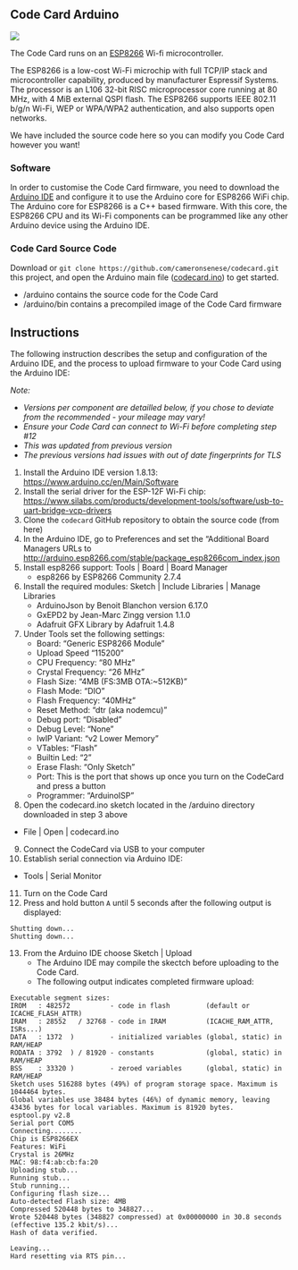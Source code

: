 ## Code Card Arduino
![](images/arduino.png)

The Code Card runs on an [ESP8266](https://en.wikipedia.org/wiki/ESP8266) Wi-fi microcontroller.  

The ESP8266 is a low-cost Wi-Fi microchip with full TCP/IP stack and microcontroller capability, produced by manufacturer Espressif Systems.  
The processor is an L106 32-bit RISC microprocessor core running at 80 MHz, with 4 MiB external QSPI flash. The ESP8266 supports IEEE 802.11 b/g/n Wi-Fi, WEP or WPA/WPA2 authentication, and also supports open networks.  

We have included the source code here so you can modify you Code Card however you want!  

### Software
In order to customise the Code Card firmware, you need to download the [Arduino IDE](https://www.arduino.cc/en/Main/Software) and configure it to use the Arduino core for ESP8266 WiFi chip.  
The Arduino core for ESP8266 is a C++ based firmware. With this core, the ESP8266 CPU and its Wi-Fi components can be programmed like any other Arduino device using the Arduino IDE.  

### Code Card Source Code
Download or `git clone https://github.com/cameronsenese/codecard.git` this project, and open the Arduino main file ([codecard.ino](https://github.com/cameronsenese/codecard/blob/master/arduino/codecard/codecard.ino)) to get started.

- /arduino contains the source code for the Code Card
- /arduino/bin contains a precompiled image of the Code Card firmware

## Instructions
The following instruction describes the setup and configuration of the Arduino IDE, and the process to upload firmware to your Code Card using the Arduino IDE:

*Note:*
- *Versions per component are detailled below, if you chose to deviate from the recommended - your mileage may vary!*
- *Ensure your Code Card can connect to Wi-Fi before completing step #12*
- *This was updated from previous version*
- *The previous versions had issues with out of date fingerprints for TLS*

1. Install the Arduino IDE version 1.8.13: https://www.arduino.cc/en/Main/Software
2. Install the serial driver for the ESP-12F Wi-Fi chip: https://www.silabs.com/products/development-tools/software/usb-to-uart-bridge-vcp-drivers
3. Clone the `codecard` GitHub repository to obtain the source code (from here)
4. In the Arduino IDE, go to Preferences and set the “Additional Board Managers URLs to http://arduino.esp8266.com/stable/package_esp8266com_index.json
5. Install esp8266 support: Tools | Board | Board Manager
   - esp8266 by ESP8266 Community 2.7.4
6. Install the required modules: Sketch | Include Libraries | Manage Libraries
   - ArduinoJson by Benoit Blanchon version 6.17.0
   - GxEPD2 by Jean-Marc Zingg version 1.1.0
   - Adafruit GFX Library by Adafruit 1.4.8
7. Under Tools set the following settings:
   - Board: “Generic ESP8266 Module”
   - Upload Speed “115200”
   - CPU Frequency: “80 MHz”
   - Crystal Frequency: “26 MHz”
   - Flash Size: “4MB (FS:3MB OTA:~512KB)”
   - Flash Mode: “DIO”
   - Flash Frequency: “40MHz”
   - Reset Method: “dtr (aka nodemcu)”
   - Debug port: “Disabled”
   - Debug Level: “None”
   - IwIP Variant: “v2 Lower Memory”
   - VTables: “Flash”
   - Builtin Led: “2”
   - Erase Flash: “Only Sketch”
   - Port: This is the port that shows up once you turn on the CodeCard and press a button
   - Programmer: “ArduinoISP”
8.  Open the codecard.ino sketch located in the /arduino directory downloaded in step 3 above
   - File | Open | codecard.ino
9. Connect the CodeCard via USB to your computer
10. Establish serial connection via Arduino IDE:
   - Tools | Serial Monitor
11. Turn on the Code Card
12. Press and hold button `A` until 5 seconds after the following output is displayed:
```
Shutting down...
Shutting down...
```
13. From the Arduino IDE choose Sketch | Upload
    - The Arduino IDE may compile the skectch before uploading to the Code Card.
    - The following output indicates completed firmware upload:
```
Executable segment sizes:
IROM   : 482572          - code in flash         (default or ICACHE_FLASH_ATTR) 
IRAM   : 28552   / 32768 - code in IRAM          (ICACHE_RAM_ATTR, ISRs...) 
DATA   : 1372  )         - initialized variables (global, static) in RAM/HEAP 
RODATA : 3792  ) / 81920 - constants             (global, static) in RAM/HEAP 
BSS    : 33320 )         - zeroed variables      (global, static) in RAM/HEAP 
Sketch uses 516288 bytes (49%) of program storage space. Maximum is 1044464 bytes.
Global variables use 38484 bytes (46%) of dynamic memory, leaving 43436 bytes for local variables. Maximum is 81920 bytes.
esptool.py v2.8
Serial port COM5
Connecting........
Chip is ESP8266EX
Features: WiFi
Crystal is 26MHz
MAC: 98:f4:ab:cb:fa:20
Uploading stub...
Running stub...
Stub running...
Configuring flash size...
Auto-detected Flash size: 4MB
Compressed 520448 bytes to 348827...
Wrote 520448 bytes (348827 compressed) at 0x00000000 in 30.8 seconds (effective 135.2 kbit/s)...
Hash of data verified.

Leaving...
Hard resetting via RTS pin...
```
